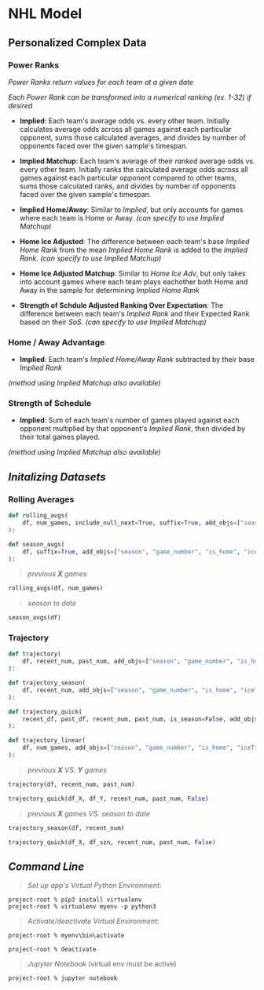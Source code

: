 # NHL Model

## Personalized Complex Data

### Power Ranks
_Power Ranks return values for each team at a given date_

_Each Power Rank can be transformed into a numerical ranking (ex. 1-32) if desired_

* **Implied**: Each team's average odds vs. every other team. Initially calculates average odds across all games against each particular opponent, sums those calculated averages, and divides by number of opponents faced over the given sample's timespan.

* **Implied Matchup**: Each team's average of their _ranked_ average odds vs. every other team. Initially ranks the calculated average odds across all games against each particular opponent compared to other teams, sums those calculated ranks, and divides by number of opponents faced over the given sample's timespan.

* **Implied Home/Away**: Similar to _Implied_, but only accounts for games where each team is Home or Away. _(can specify to use Implied Matchup)_

* **Home Ice Adjusted**: The difference between each team's base _Implied Home Rank_ from the mean _Implied Home Rank_ is added to the _Implied Rank_. _(can specify to use Implied Matchup)_

* **Home Ice Adjusted Matchup**: Similar to _Home Ice Adv_, but only takes into account games where each team plays eachother both Home and Away in the sample for determining _Implied Home Rank_

* **Strength of Schdule Adjusted Ranking Over Expectation**: The difference between each team's _Implied Rank_ and their Expected Rank based on their _SoS_. _(can specify to use Implied Matchup)_


### Home / Away Advantage

* **Implied**: Each team's _Implied Home/Away Rank_ subtracted by their base _Implied Rank_

_(method using Implied Matchup also available)_

### Strength of Schedule

* **Implied**: Sum of each team's number of games played against each opponent multiplied by that opponent's _Implied Rank_, then divided by their total games played.

_(method using Implied Matchup also available)_


## _Initalizing Datasets_

### Rolling Averages
```python
def rolling_avgs(
    df, num_games, include_null_next=True, suffix=True, add_objs=["season", "game_number", "is_home", "iceTime"],
):
```
```python
def season_avgs(
    df, suffix=True, add_objs=["season", "game_number", "is_home", "iceTime"],
):
```
> _previous **X** games_
```python
rolling_avgs(df, num_games)
```
> _season to date_
```python
season_avgs(df)
```

### Trajectory
```python
def trajectory(
    df, recent_num, past_num, add_objs=["season", "game_number", "is_home", "iceTime"], suffix=False,
):
```
```python
def trajectory_season(
    df, recent_num, add_objs=["season", "game_number", "is_home", "iceTime"], suffix=False,
):
```
```python
def trajectory_quick(
    recent_df, past_df, recent_num, past_num, is_season=False, add_objs=["season", "game_number", "is_home", "iceTime"], suffix=False,
):
```
```python
def trajectory_linear(
    df, num_games, add_objs=["season", "game_number", "is_home", "iceTime"], suffix=False,
):
```
>  _previous **X** VS. **Y** games_
```python
trajectory(df, recent_num, past_num)
```
```python
trajectory_quick(df_X, df_Y, recent_num, past_num, False)
```
> _previous **X** games VS. season to date_
  ```python
trajectory_season(df, recent_num)
  ```
```python
trajectory_quick(df_X, df_szn, recent_num, past_num, False)  
```

## _Command Line_
> _Set up app's Virtual Python Environment_:
```
project-root % pip3 install virtualenv
project-root % virtualenv myenv -p python3
```
> _Activate/deactivate Virtual Environment_:
```
project-root % myenv\bin\activate
```
```console
project-root % deactivate
```
> _Jupyter Notebook_ (virtual env must be active)
```console
project-root % jupyter notebook
```
